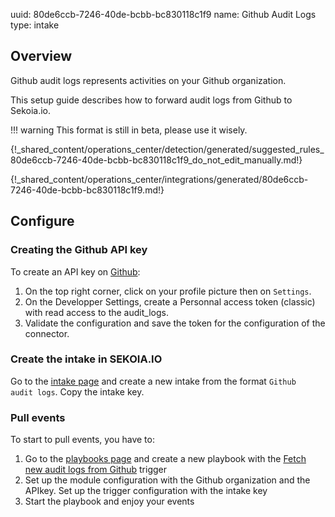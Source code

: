 uuid: 80de6ccb-7246-40de-bcbb-bc830118c1f9
name: Github Audit Logs
type: intake

## Overview
Github audit logs represents activities on your Github organization.

This setup guide describes how to forward audit logs from Github to Sekoia.io.

!!! warning
    This format is still in beta, please use it wisely.

{!_shared_content/operations_center/detection/generated/suggested_rules_80de6ccb-7246-40de-bcbb-bc830118c1f9_do_not_edit_manually.md!}

{!_shared_content/operations_center/integrations/generated/80de6ccb-7246-40de-bcbb-bc830118c1f9.md!}

## Configure

### Creating the Github API key

To create an API key on [Github](https://github.com/):

1. On the top right corner, click on your profile picture then on `Settings`.
2. On the Developper Settings, create a Personnal access token (classic) with read access to the audit_logs.
3. Validate the configuration and save the token for the configuration of the connector.


### Create the intake in SEKOIA.IO

Go to the [intake page](https://app.sekoia.io/operations/intakes) and create a new intake from the format `Github  audit logs`. Copy the intake key.

### Pull events

To start to pull events, you have to:

1. Go to the [playbooks page](https://app.sekoia.io/operations/playbooks) and create a new playbook with the [Fetch new audit logs from Github](../../../automate/library/github.md) trigger
2. Set up the module configuration with the Github organization and the APIkey. Set up the trigger configuration with the intake key
3. Start the playbook and enjoy your events
